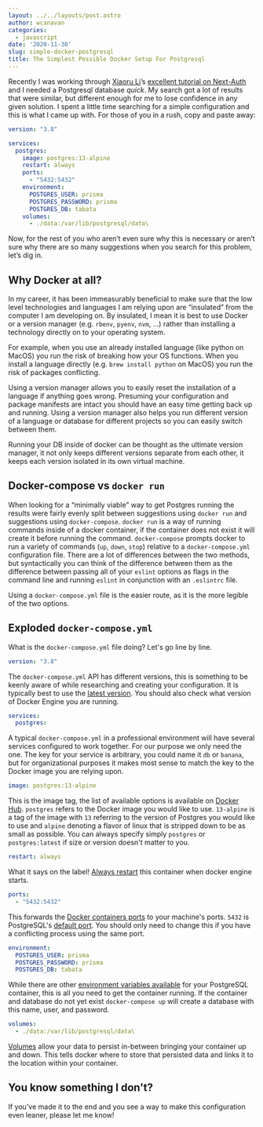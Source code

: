 ```yaml
---
layout: ../../layouts/post.astro
author: wcanavan
categories: 
  - javascript
date: '2020-11-30'
slug: simple-docker-postgresql
title: The Simplest Possible Docker Setup For Postgresql
---
```


Recently I was working through [Xiaoru Li](https://www.xiaoru.li/)’s [excellent tutorial on Next-Auth](https://dev.to/prisma/passwordless-authentication-with-next-js-prisma-and-next-auth-5g8g) and I needed a Postgresql database _quick_. My search got a lot of results that were similar, but different enough for me to lose confidence in any given solution. I spent a little time searching for a simple configuration and this is what I came up with. For those of you in a rush, copy and paste away:

```yaml
version: "3.8"

services:
  postgres:
    image: postgres:13-alpine
    restart: always
    ports:
      - "5432:5432"
    environment:
      POSTGRES_USER: prisma
      POSTGRES_PASSWORD: prisma
      POSTGRES_DB: tabata
    volumes:
      - ./data:/var/lib/postgresql/data\
```

Now, for the rest of you who aren’t even sure why this is necessary or aren’t sure why there are so many suggestions when you search for this problem, let’s dig in.

## Why Docker at all?

In my career, it has been immeasurably beneficial to make sure that the low level technologies and languages I am relying upon are “insulated” from the computer I am developing on. By insulated, I mean it is best to use Docker or a version manager (e.g. `rbenv`, `pyenv`, `nvm`, ...) rather than installing a technology directly on to your operating system.

For example, when you use an already installed language (like python on MacOS) you run the risk of breaking how your OS functions. When you install a language directly (e.g. `brew install python` on MacOS) you run the risk of packages conflicting.

Using a version manager allows you to easily reset the installation of a language if anything goes wrong. Presuming your configuration and package manifests are intact you should have an easy time getting back up and running. Using a version manager also helps you run different version of a language or database for different projects so you can easily switch between them.

Running your DB inside of docker can be thought as the ultimate version manager, it not only keeps different versions separate from each other, it keeps each version isolated in its own virtual machine.

## Docker-compose vs `docker run`

When looking for a “minimally viable” way to get Postgres running the results were fairly evenly split between suggestions using `docker run` and suggestions using `docker-compose`. `docker run` is a way of running commands inside of a docker container, if the container does not exist it will create it before running the command. `docker-compose` prompts docker to run a variety of commands (`up`, `down`, `stop`) relative to a `docker-compose.yml` configuration file. There are a lot of differences between the two methods, but syntactically you can think of the difference between them as the difference between passing all of your `eslint` options as flags in the command line and running `eslint` in conjunction with an `.eslintrc` file.

Using a `docker-compose.yml` file is the easier route, as it is the more legible of the two options.

## Exploded `docker-compose.yml`

What is the `docker-compose.yml` file doing? Let's go line by line.

```yaml
version: "3.8"
```

The `docker-compose.yml` API has different versions, this is something to be keenly aware of while researching and creating your configuration. It is typically best to use the [latest version](https://docs.docker.com/compose/compose-file/). You should also check what version of Docker Engine you are running.

```yaml
services:
  postgres:
```

A typical `docker-compose.yml` in a professional environment will have several services configured to work together. For our purpose we only need the one. The key for your service is arbitrary, you could name it `db` or `banana`, but for organizational purposes it makes most sense to match the key to the Docker image you are relying upon.

```yaml
image: postgres:13-alpine
```

This is the image tag, the list of available options is available on [Docker Hub](https://hub.docker.com/_/postgres). `postgres` refers to the Docker image you would like to use. `13-alpine` is a tag of the image with `13` referring to the version of Postgres you would like to use and `alpine` denoting a flavor of linux that is stripped down to be as small as possible. You can always specify simply `postgres` or `postgres:latest` if size or version doesn't matter to you.

```yaml
restart: always
```

What it says on the label! [Always restart](https://docs.docker.com/compose/compose-file/#restart) this container when docker engine starts.

```yaml
ports:
  - "5432:5432"
```

This forwards the [Docker containers ports](https://docs.docker.com/compose/compose-file/#ports) to your machine's ports. `5432` is PostgreSQL's [default port](https://www.postgresql.org/docs/current/app-postgres.html). You should only need to change this if you have a conflicting process using the same port.

```yaml
environment:
  POSTGRES_USER: prisma
  POSTGRES_PASSWORD: prisma
  POSTGRES_DB: tabata
```

While there are other [environment variables available](https://hub.docker.com/_/postgres) for your PostgreSQL container, this is all you need to get the container running. If the container and database do not yet exist `docker-compose up` will create a database with this name, user, and password.

```yaml
volumes:
  - ./data:/var/lib/postgresql/data\
```

[Volumes](https://docs.docker.com/compose/compose-file/#volume-configuration-reference) allow your data to persist in-between bringing your container up and down. This tells docker where to store that persisted data and links it to the location within your container.

## You know something I don't?

If you've made it to the end and you see a way to make this configuration even leaner, please let me know!
